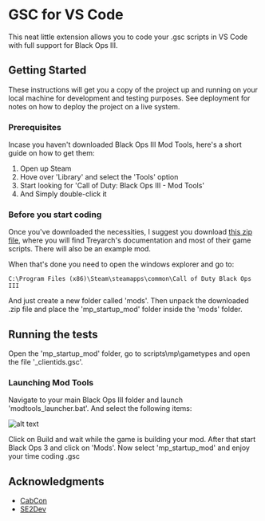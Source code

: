 # GSC for VS Code

This neat little extension allows you to code your .gsc scripts in VS Code with full support for Black Ops III.

## Getting Started

These instructions will get you a copy of the project up and running on your local machine for development and testing purposes. See deployment for notes on how to deploy the project on a live system.

### Prerequisites

Incase you haven't downloaded Black Ops III Mod Tools, here's a short guide on how to get them:
1. Open up Steam
2. Hove over 'Library' and select the 'Tools' option
3. Start looking for 'Call of Duty: Black Ops III - Mod Tools'
4. And Simply double-click it

### Before you start coding

Once you've downloaded the necessities, I suggest you download [this zip file](https://www.google.com "Black Ops III - Doc"), where you will find Treyarch's documentation and most of their game scripts. There will also be an example mod.

When that's done you need to open the windows explorer and go to:

```
C:\Program Files (x86)\Steam\steamapps\common\Call of Duty Black Ops III
```

And just create a new folder called 'mods'. Then unpack the downloaded .zip file and place the 'mp_startup_mod' folder inside the 'mods' folder.

## Running the tests

Open the 'mp_startup_mod' folder, go to scripts\mp\gametypes and open the file '_clientids.gsc'.


### Launching Mod Tools

Navigate to your main Black Ops III folder and launch 'modtools_launcher.bat'. And select the following items:

![alt text](http://image.prntscr.com/image/673fda46aa95485fa635853be1d08287.png "")

Click on Build and wait while the game is building your mod. After that start Black Ops 3 and click on 'Mods'. Now select 'mp_startup_mod' and enjoy your time coding .gsc

## Acknowledgments

* [CabCon](https://cabconmodding.com)
* [SE2Dev](se2dev.com)
